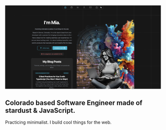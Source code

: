 [![Hi I'm Mia and I make cool stuff.](https://github.com/miadugas/miadugas/blob/master/mia_hero.png)](https://miacodes.com/)



## Colorado based Software Engineer made of stardust & JavaScript.

Practicing minimalist. I build cool things for the web. 


